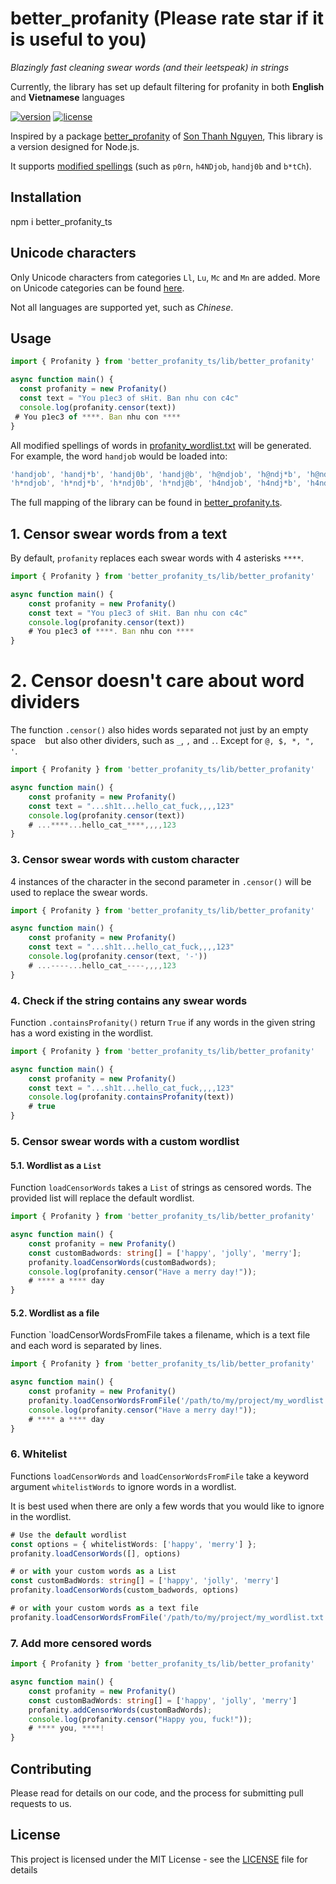 # better_profanity (Please rate star if it is useful to you)
*Blazingly fast cleaning swear words (and their leetspeak) in strings*

Currently, the library has set up default filtering for profanity in both **English** and **Vietnamese** languages

[![version](https://img.shields.io/npm/v/better_profanity_ts)](https://www.npmjs.com/package/better_profanity_ts)
[![license](https://img.shields.io/github/license/mashape/apistatus.svg?style=popout)](https://github.com/ntqp97/better_profanity_ts/blob/master/LICENSE)

Inspired by a package [better_profanity](https://github.com/snguyenthanh/better_profanity) of [Son Thanh Nguyen](https://github.com/snguyenthanh), This library is a version designed for Node.js.

It supports [modified spellings](https://en.wikipedia.org/wiki/Leet) (such as `p0rn`, `h4NDjob`, `handj0b` and `b*tCh`).

## Installation

npm i better_profanity_ts

## Unicode characters

Only Unicode characters from categories `Ll`, `Lu`, `Mc` and `Mn` are added. More on Unicode categories can be found [here][unicode category link].

[unicode category link]: https://en.wikipedia.org/wiki/Template:General_Category_(Unicode)

Not all languages are supported yet, such as *Chinese*.

## Usage

```Typescript
import { Profanity } from 'better_profanity_ts/lib/better_profanity'

async function main() {
  const profanity = new Profanity()
  const text = "You p1ec3 of sHit. Ban nhu con c4c"
  console.log(profanity.censor(text))
 # You p1ec3 of ****. Ban nhu con ****
}
```

All modified spellings of words in [profanity_wordlist.txt](./src/profanity_wordlist.txt) will be generated. For example, the word `handjob` would be loaded into:

```typescript
'handjob', 'handj*b', 'handj0b', 'handj@b', 'h@ndjob', 'h@ndj*b', 'h@ndj0b', 'h@ndj@b',
'h*ndjob', 'h*ndj*b', 'h*ndj0b', 'h*ndj@b', 'h4ndjob', 'h4ndj*b', 'h4ndj0b', 'h4ndj@b'
```

The full mapping of the library can be found in [better_profanity.ts](./src/better_profanity.ts#L13-L21).

## 1. Censor swear words from a text

By default, `profanity` replaces each swear words with 4 asterisks `****`.

```typescript
import { Profanity } from 'better_profanity_ts/lib/better_profanity'

async function main() {
    const profanity = new Profanity()
    const text = "You p1ec3 of sHit. Ban nhu con c4c"
    console.log(profanity.censor(text))
    # You p1ec3 of ****. Ban nhu con ****
}
```
# 2. Censor doesn't care about word dividers

The function `.censor()` also hides words separated not just by an empty space ` ` but also other dividers, such as `_`, `,` and `.`. Except for `@, $, *, ", '`.

```typescript
import { Profanity } from 'better_profanity_ts/lib/better_profanity'

async function main() {
    const profanity = new Profanity()
    const text = "...sh1t...hello_cat_fuck,,,,123"
    console.log(profanity.censor(text))
    # ...****...hello_cat_****,,,,123
}
```
### 3. Censor swear words with custom character

4 instances of the character in the second parameter in `.censor()` will be used to replace the swear words.

```typescript
import { Profanity } from 'better_profanity_ts/lib/better_profanity'

async function main() {
    const profanity = new Profanity()
    const text = "...sh1t...hello_cat_fuck,,,,123"
    console.log(profanity.censor(text, '-'))
    # ...----...hello_cat_----,,,,123
}
```

### 4. Check if the string contains any swear words

Function `.containsProfanity()` return `True` if any words in the given string has a word existing in the wordlist.

```typescript
import { Profanity } from 'better_profanity_ts/lib/better_profanity'

async function main() {
    const profanity = new Profanity()
    const text = "...sh1t...hello_cat_fuck,,,,123"
    console.log(profanity.containsProfanity(text))
    # true
}
```

### 5. Censor swear words with a custom wordlist

#### 5.1. Wordlist as a `List`

Function `loadCensorWords` takes a `List` of strings as censored words.
The provided list will replace the default wordlist.

```typescript
import { Profanity } from 'better_profanity_ts/lib/better_profanity'

async function main() {
    const profanity = new Profanity()
    const customBadwords: string[] = ['happy', 'jolly', 'merry'];
    profanity.loadCensorWords(customBadwords);
    console.log(profanity.censor("Have a merry day!"));
    # **** a **** day
}
```
#### 5.2. Wordlist as a file

Function `loadCensorWordsFromFile takes a filename, which is a text file and each word is separated by lines.

```typescript
import { Profanity } from 'better_profanity_ts/lib/better_profanity'

async function main() {
    const profanity = new Profanity()
    profanity.loadCensorWordsFromFile('/path/to/my/project/my_wordlist.txt');
    console.log(profanity.censor("Have a merry day!"));
    # **** a **** day
}
```

### 6. Whitelist

Functions `loadCensorWords` and `loadCensorWordsFromFile` take a keyword argument `whitelistWords` to ignore words in a wordlist.

It is best used when there are only a few words that you would like to ignore in the wordlist.

```typescript
# Use the default wordlist
const options = { whitelistWords: ['happy', 'merry'] };
profanity.loadCensorWords([], options)

# or with your custom words as a List
const customBadWords: string[] = ['happy', 'jolly', 'merry']
profanity.loadCensorWords(custom_badwords, options)

# or with your custom words as a text file
profanity.loadCensorWordsFromFile('/path/to/my/project/my_wordlist.txt', options)
```

### 7. Add more censored words

```typescript
import { Profanity } from 'better_profanity_ts/lib/better_profanity'

async function main() {
    const profanity = new Profanity()
    const customBadWords: string[] = ['happy', 'jolly', 'merry']
    profanity.addCensorWords(customBadWords);
    console.log(profanity.censor("Happy you, fuck!"));
    # **** you, ****!
}
```
## Contributing

Please read for details on our code, and the process for submitting pull requests to us.

## License

This project is licensed under the MIT License - see the [LICENSE](LICENSE) file for details
